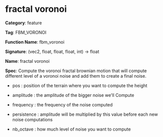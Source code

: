# fractal voronoi

**Category**: feature

**Tag**: FBM_VORONOI

**Function Name**: fbm_voronoi

**Signature**: (vec2, float, float, float, int) -> float

**Name**: fractal voronoi

**Spec**: Compute the voronoi fractal brownian motion that will compute different level of a voronoi noise and add them to create a final noise.

- pos : position of the terrain where you want to compute the height

- amplitude : the amplitude of the bigger noise we'll Compute

- frequency : the frequency of the noise computed

- persistence : amplitude will be multiplied by this value before each new noise computations

- nb_octave : how much level of noise you want to compute




